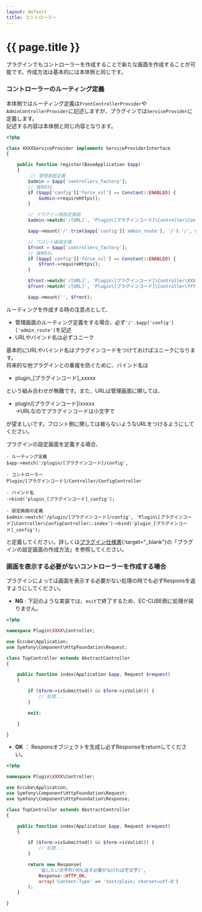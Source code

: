 ```yaml
---
layout: default
title: コントローラー
---
```


# {{ page.title }}

プラグインでもコントローラーを作成することで新たな画面を作成することが可能です。作成方法は基本的には本体側と同じです。

### コントローラーのルーティング定義

本体側ではルーティング定義は`FrontControllerProvider`や`AdminControllerProvider`に記述しますが、プラグインでは`ServiceProvider`に定義します。  
記述する内容は本体側と同じ内容となります。

```php
<?php

class XXXXServiceProvider implements ServiceProviderInterface
{

    public function register(BaseApplication $app)
    {
         // 管理画面定義
        $admin = $app['controllers_factory'];
        // 強制SSL
        if ($app['config']['force_ssl'] == Constant::ENABLED) {
            $admin->requireHttps();
        }

        // プラグイン用設定画面
        $admin->match('/[URL]', 'Plugin\[プラグインコード]\Controller\ConfigController::index')->bind('plugin_[プラグインコード]_config');

        $app->mount('/'.trim($app['config']['admin_route'], '/').'/', $admin);

        // フロント画面定義
        $front = $app['controllers_factory'];
        // 強制SSL
        if ($app['config']['force_ssl'] == Constant::ENABLED) {
            $front->requireHttps();
        }

        $front->match('/[URL]', 'Plugin\[プラグインコード]\Controller\XXXX::index')->bind('[プラグインコード]_xxxx');
        $front->match('/[URL]', 'Plugin\[プラグインコード]\Controller\YYYY::index')->bind('[プラグインコード]_yyyy');

        $app->mount('', $front);
```
ルーティングを作成する時の注意点として、

- 管理画面のルーティング定義をする場合、必ず`'/'.$app['config']['admin_route']`を記述
- URLやバインド名は必ずユニーク  

基本的にURLやバインド名はプラグインコードをつけておけばユニークになります。  
将来的な他プラグインとの重複を防ぐために、バインド名は 

- plugin_[プラグインコード]_xxxxx

という組み合わせが無難です。また、URLは管理画面に関しては、

- plugin/[プラグインコード]/xxxxx  
→URLなのでプラグインコードは小文字で

が望ましいです。フロント側に関しては被らないようなURLをつけるようにしてください。

プラグインの設定画面を定義する場合、

```
- ルーティング定義
$app->match('/plugin/[プラグインコード]/config',

- コントローラー
Plugin/[プラグインコード]/Controller/ConfigController

- バインド名
->bind('plugin_[プラグインコード]_config');

- 設定画面の定義
$admin->match('/plugin/[プラグインコード]/config', 'Plugin\[プラグインコード]\Controller\ConfigController::index')->bind('plugin_[プラグインコード]_config');
```

と定義してください。詳しくは[プラグイン仕様書](http://downloads.ec-cube.net/src/manual/v3/plugin.pdf){:target="_blank"}の「プラグインの設定画面の作成方法」を参照してください。

### 画面を表示する必要がないコントローラーを作成する場合

プラグインによっては画面を表示する必要がない処理の時でも必ずResponsを返すようにしてください。

- **NG** : 下記のような実装では、`exit`で終了するため、EC-CUBE側に処理が戻りません。

```php
<?php

namespace Plugin\XXXX\Controller;

use Eccube\Application;
use Symfony\Component\HttpFoundation\Request;

class TopController extends AbstractController
{

    public function index(Application $app, Request $request)
    {

        if ($form->isSubmitted() && $form->isValid()) {
            // 処理...
        }

        exit;

    }

}
```

- **OK** ： Responsオブジェクトを生成し必ずResponseをreturnしてください。

```php
<?php

namespace Plugin\XXXX\Controller;

use Eccube\Application;
use Symfony\Component\HttpFoundation\Request;
use Symfony\Component\HttpFoundation\Response;

class TopController extends AbstractController
{

    public function index(Application $app, Request $request)
    {

        if ($form->isSubmitted() && $form->isValid()) {
            // 処理...
        }

        return new Response(
            '返したい文字列(何も返す必要がなければ空文字)',
            Response::HTTP_OK,
            array('Content-Type' => 'text/plain; charset=utf-8')
        );
    }

}
```
